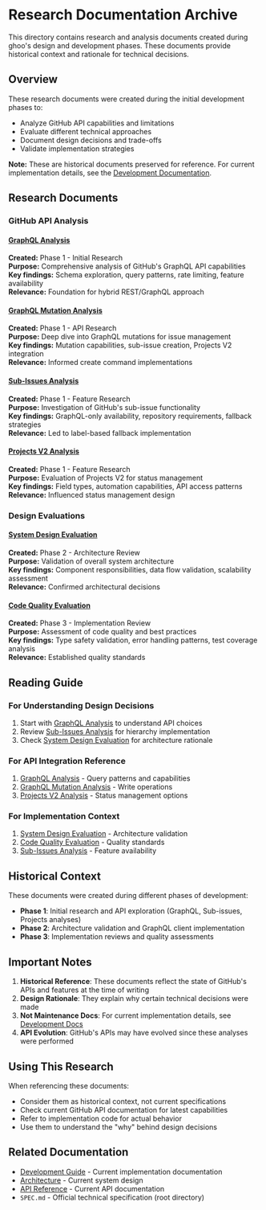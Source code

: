 # Research Documentation Archive

This directory contains research and analysis documents created during ghoo's design and development phases. These documents provide historical context and rationale for technical decisions.

## Overview

These research documents were created during the initial development phases to:
- Analyze GitHub API capabilities and limitations
- Evaluate different technical approaches
- Document design decisions and trade-offs
- Validate implementation strategies

**Note:** These are historical documents preserved for reference. For current implementation details, see the [Development Documentation](../development/README.md).

## Research Documents

### GitHub API Analysis

#### [GraphQL Analysis](./graphql-analysis.md)
**Created:** Phase 1 - Initial Research  
**Purpose:** Comprehensive analysis of GitHub's GraphQL API capabilities  
**Key findings:** Schema exploration, query patterns, rate limiting, feature availability  
**Relevance:** Foundation for hybrid REST/GraphQL approach

#### [GraphQL Mutation Analysis](./graphql-mutation-analysis.md)
**Created:** Phase 1 - API Research  
**Purpose:** Deep dive into GraphQL mutations for issue management  
**Key findings:** Mutation capabilities, sub-issue creation, Projects V2 integration  
**Relevance:** Informed create command implementations

#### [Sub-Issues Analysis](./sub-issues-analysis.md)
**Created:** Phase 1 - Feature Research  
**Purpose:** Investigation of GitHub's sub-issue functionality  
**Key findings:** GraphQL-only availability, repository requirements, fallback strategies  
**Relevance:** Led to label-based fallback implementation

#### [Projects V2 Analysis](./projects-v2-analysis.md)
**Created:** Phase 1 - Feature Research  
**Purpose:** Evaluation of Projects V2 for status management  
**Key findings:** Field types, automation capabilities, API access patterns  
**Relevance:** Influenced status management design

### Design Evaluations

#### [System Design Evaluation](./system-design-evaluation.md)
**Created:** Phase 2 - Architecture Review  
**Purpose:** Validation of overall system architecture  
**Key findings:** Component responsibilities, data flow validation, scalability assessment  
**Relevance:** Confirmed architectural decisions

#### [Code Quality Evaluation](./code-quality-evaluation.md)
**Created:** Phase 3 - Implementation Review  
**Purpose:** Assessment of code quality and best practices  
**Key findings:** Type safety validation, error handling patterns, test coverage analysis  
**Relevance:** Established quality standards

## Reading Guide

### For Understanding Design Decisions
1. Start with [GraphQL Analysis](./graphql-analysis.md) to understand API choices
2. Review [Sub-Issues Analysis](./sub-issues-analysis.md) for hierarchy implementation
3. Check [System Design Evaluation](./system-design-evaluation.md) for architecture rationale

### For API Integration Reference
1. [GraphQL Analysis](./graphql-analysis.md) - Query patterns and capabilities
2. [GraphQL Mutation Analysis](./graphql-mutation-analysis.md) - Write operations
3. [Projects V2 Analysis](./projects-v2-analysis.md) - Status management options

### For Implementation Context
1. [System Design Evaluation](./system-design-evaluation.md) - Architecture validation
2. [Code Quality Evaluation](./code-quality-evaluation.md) - Quality standards
3. [Sub-Issues Analysis](./sub-issues-analysis.md) - Feature availability

## Historical Context

These documents were created during different phases of development:

- **Phase 1**: Initial research and API exploration (GraphQL, Sub-issues, Projects analyses)
- **Phase 2**: Architecture validation and GraphQL client implementation
- **Phase 3**: Implementation reviews and quality assessments

## Important Notes

1. **Historical Reference**: These documents reflect the state of GitHub's APIs and features at the time of writing
2. **Design Rationale**: They explain why certain technical decisions were made
3. **Not Maintenance Docs**: For current implementation details, see [Development Docs](../development/README.md)
4. **API Evolution**: GitHub's APIs may have evolved since these analyses were performed

## Using This Research

When referencing these documents:
- Consider them as historical context, not current specifications
- Check current GitHub API documentation for latest capabilities
- Refer to implementation code for actual behavior
- Use them to understand the "why" behind design decisions

## Related Documentation

- [Development Guide](../development/README.md) - Current implementation documentation
- [Architecture](../development/architecture.md) - Current system design
- [API Reference](../development/api-reference.md) - Current API documentation
- `SPEC.md` - Official technical specification (root directory)